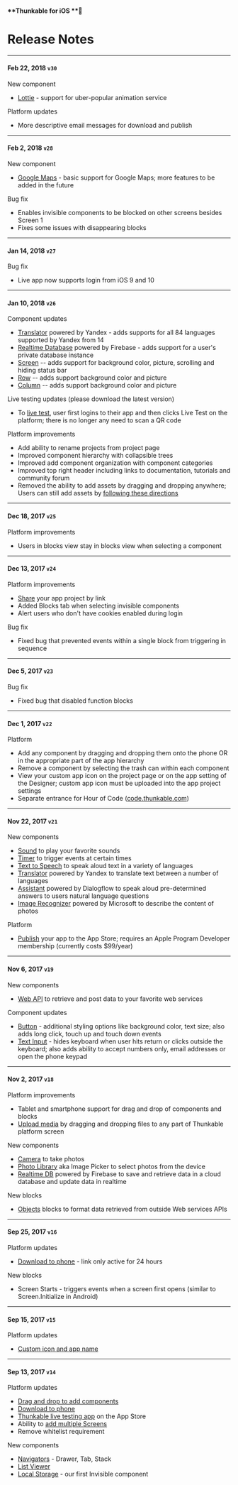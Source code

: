 #### **Thunkable for iOS **

# Release Notes

---

#### Feb 22, 2018 `v30`

New component

* [Lottie](/ios/components/image/lottie.md) - support for uber-popular animation service

Platform updates

* More descriptive email messages for download and publish

---

#### Feb 2, 2018 `v28`

New component

* [Google Maps](/ios/components/location/google-maps.md) - basic support for Google Maps; more features to be added in the future

Bug fix

* Enables invisible components to be blocked on other screens besides Screen 1
* Fixes some issues with disappearing blocks

---

#### Jan 14, 2018 `v27`

Bug fix

* Live app now supports login from iOS 9 and 10

---

#### Jan 10, 2018 `v26`

Component updates

* [Translator](/ios/components/voice/translator.md) powered by Yandex - adds supports for all 84 languages supported by Yandex from 14
* [Realtime Database](/ios/components/data-storage/realtime-db.md) powered by Firebase - adds support for a user's private database instance
* [Screen](/ios/components/screen-layout/screen.md) -- adds support for background color, picture, scrolling and hiding status bar
* [Row](/ios/components/screen-layout/layout/row.md) -- adds support background color and picture
* [Column](/ios/components/screen-layout/layout/column.md) -- adds support background color and picture

Live testing updates \(please download the latest version\)

* To [live test](/ios/live-test.md), user first logins to their app and then clicks Live Test on the platform; there is no longer any need to scan a QR code

Platform improvements

* Add ability to rename projects from project page
* Improved component hierarchy with collapsible trees
* Improved add component organization with component categories
* Improved top right header including links to documentation, tutorials and community forum
* Removed the ability to add assets by dragging and dropping anywhere; Users can still add assets by [following these directions](/ios/components/app-settings/upload-media.md)

---

#### Dec 18, 2017 `v25`

Platform improvements

* Users in blocks view stay in blocks view when selecting a component

---

#### Dec 13, 2017 `v24`

Platform improvements

* [Share](/ios/6-share.md) your app project by link
* Added Blocks tab when selecting invisible components
* Alert users who don't have cookies enabled during login

Bug fix

* Fixed bug that prevented events within a single block from triggering in sequence

---

#### Dec 5, 2017 `v23`

Bug fix

* Fixed bug that disabled function blocks

---

#### Dec 1, 2017 `v22`

Platform

* Add any component by dragging and dropping them onto the phone OR in the appropriate part of the app hierarchy
* Remove a component by selecting the trash can within each component
* View your custom app icon on the project page or on the app setting of the Designer; custom app icon must be uploaded into the app project settings
* Separate entrance for Hour of Code \([code.thunkable.com](http://code.thunkable.com)\)

---

#### Nov 22, 2017 `v21`

New components

* [Sound](/ios/components/voice/sound.md) to play your favorite sounds
* [Timer](/ios/components/user-interface/sensors/timer.md) to trigger events at certain times
* [Text to Speech](/ios/components/voice/text-to-speech.md) to speak aloud text in a variety of languages
* [Translator](/ios/components/voice/translator.md) powered by Yandex to translate text between a number of languages
* [Assistant](/ios/components/voice/assistant.md) powered by Dialogflow to speak aloud pre-determined answers to users natural language questions
* [Image Recognizer](/ios/components/image/image-recognizer.md) powered by Microsoft to describe the content of photos

Platform

* [Publish](/ios/publish.md) your app to the App Store; requires an Apple Program Developer membership \(currently costs $99/year\)

---

#### Nov 6, 2017 `v19`

New components

* [Web API](/ios/components/storage/web-api.md) to retrieve and post data to your favorite web services

Component updates

* [Button](/android/components/user-interface/button.md)  - additional styling options like background color, text size; also adds long click, touch up and touch down events
* [Text Input](/ios/components/user-interface/text-input.md) - hides keyboard when user hits return or clicks outside the keyboard; also adds ability to accept numbers only, email addresses or open the phone keypad

---

#### Nov 2, 2017 `v18`

Platform improvements

* Tablet and smartphone support for drag and drop of components and blocks
* [Upload media](/ios/components/app-settings/upload-media.md) by dragging and dropping files to any part of Thunkable platform screen

New components

* [Camera](/ios/components/media/camera.md) to take photos
* [Photo Library](/ios/components/media/photo-library.md) aka Image Picker to select photos from the device
* [Realtime DB](/ios/components/storage/realtime-db.md) powered by Firebase to save and retrieve data in a cloud database and update data in realtime 

New blocks

* [Objects](/ios/blocks/objects.md) blocks to format data retrieved from outside Web services APIs

---

#### Sep 25, 2017 `v16`

Platform updates

* [Download to phone](https://docs.thunkable.com/ios/download.html#step-4-download) - link only active for 24 hours

New blocks

* Screen Starts - triggers events when a screen first opens \(similar to Screen.Initialize in Android\)

---

#### Sep 15, 2017 `v15`

Platform updates

* [Custom icon and app name](/ios/components/app-settings/custom-icon-+-app-name.md)

---

#### Sep 13, 2017 `v14`

Platform updates

* [Drag and drop to add components](https://docs.thunkable.com/ios/create.html#step-5：-add-app-components)
* [Download to phone](//ios/download.md#step-4-download)
* [Thunkable live testing app](http://appstore.com/thunkablelive) on the App Store
* Ability to [add multiple Screens](https://docs.thunkable.com/ios/components/user-interface/screen.html#add-multiple-screens-under-a-navigator)
* Remove whitelist requirement

New components

* [Navigators](/ios/components/navigators/README.md) - Drawer, Tab, Stack
* [List Viewer](/ios/components/user-interface/list-view.md)
* [Local Storage](/ios/components/storage/local-storage.md) - our first Invisible component



